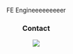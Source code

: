 <p align="center">
FE Engineeeeeeeeer <br>
</p>

<h3 align="center">Contact</h3>
<p align="center">
  <a target="_blank" href="mailto:moaikang.dev@gmail.com?subject=Hello%20Ileri,%20From%20Github"><img src="https://img.shields.io/badge/gmail-%23D14836.svg?&style=flat-square&logo=gmail&logoColor=white" /></a>
</p>


